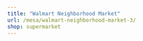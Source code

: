 ```yaml
---
title: "Walmart Neighborhood Market"
url: /mesa/walmart-neighborhood-market-3/
shop: supermarket
---
```

